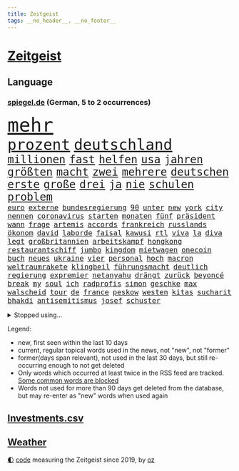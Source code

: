 ```yaml
---
title: Zeitgeist
tags: __no_header__, __no_footer__
---
```


# [Zeitgeist](https://oliz.io/zeitgeist/)

## Language

<h3><a href="https://www.spiegel.de" target="_blank">spiegel.de</a> (German, 5 to 2 occurrences)</h3>
<p style="font-family:monospace">
<span style="font-size:32pt"><a href="news_links.html#mehr" class="current">mehr</a></span>
<br>
<span style="font-size:25pt"><a href="news_links.html#prozent" class="current">prozent</a></span>
<span style="font-size:25pt"><a href="news_links.html#deutschland" class="current">deutschland</a></span>
<br>
<span style="font-size:18pt"><a href="news_links.html#millionen" class="current">millionen</a></span>
<span style="font-size:18pt"><a href="news_links.html#fast" class="current">fast</a></span>
<span style="font-size:18pt"><a href="news_links.html#helfen" class="current">helfen</a></span>
<span style="font-size:18pt"><a href="news_links.html#usa" class="current">usa</a></span>
<span style="font-size:18pt"><a href="news_links.html#jahren" class="current">jahren</a></span>
<span style="font-size:18pt"><a href="news_links.html#größten" class="current">größten</a></span>
<span style="font-size:18pt"><a href="news_links.html#macht" class="current">macht</a></span>
<span style="font-size:18pt"><a href="news_links.html#zwei" class="current">zwei</a></span>
<span style="font-size:18pt"><a href="news_links.html#mehrere" class="current">mehrere</a></span>
<span style="font-size:18pt"><a href="news_links.html#deutschen" class="current">deutschen</a></span>
<span style="font-size:18pt"><a href="news_links.html#erste" class="current">erste</a></span>
<span style="font-size:18pt"><a href="news_links.html#große" class="current">große</a></span>
<span style="font-size:18pt"><a href="news_links.html#drei" class="current">drei</a></span>
<span style="font-size:18pt"><a href="news_links.html#ja" class="current">ja</a></span>
<span style="font-size:18pt"><a href="news_links.html#nie" class="current">nie</a></span>
<span style="font-size:18pt"><a href="news_links.html#schulen" class="current">schulen</a></span>
<span style="font-size:18pt"><a href="news_links.html#problem" class="current">problem</a></span>
<br>
<span style="font-size:12pt"><a href="news_links.html#euro" class="current">euro</a></span>
<span style="font-size:12pt"><a href="news_links.html#externe" class="new">externe</a></span>
<span style="font-size:12pt"><a href="news_links.html#bundesregierung" class="current">bundesregierung</a></span>
<span style="font-size:12pt"><a href="news_links.html#90" class="current">90</a></span>
<span style="font-size:12pt"><a href="news_links.html#unter" class="current">unter</a></span>
<span style="font-size:12pt"><a href="news_links.html#new" class="current">new</a></span>
<span style="font-size:12pt"><a href="news_links.html#york" class="current">york</a></span>
<span style="font-size:12pt"><a href="news_links.html#city" class="current">city</a></span>
<span style="font-size:12pt"><a href="news_links.html#nennen" class="new">nennen</a></span>
<span style="font-size:12pt"><a href="news_links.html#coronavirus" class="current">coronavirus</a></span>
<span style="font-size:12pt"><a href="news_links.html#starten" class="current">starten</a></span>
<span style="font-size:12pt"><a href="news_links.html#monaten" class="current">monaten</a></span>
<span style="font-size:12pt"><a href="news_links.html#fünf" class="current">fünf</a></span>
<span style="font-size:12pt"><a href="news_links.html#präsident" class="current">präsident</a></span>
<span style="font-size:12pt"><a href="news_links.html#wann" class="current">wann</a></span>
<span style="font-size:12pt"><a href="news_links.html#frage" class="current">frage</a></span>
<span style="font-size:12pt"><a href="news_links.html#artemis" class="new">artemis</a></span>
<span style="font-size:12pt"><a href="news_links.html#accords" class="new">accords</a></span>
<span style="font-size:12pt"><a href="news_links.html#frankreich" class="current">frankreich</a></span>
<span style="font-size:12pt"><a href="news_links.html#russlands" class="current">russlands</a></span>
<span style="font-size:12pt"><a href="news_links.html#ökonom" class="current">ökonom</a></span>
<span style="font-size:12pt"><a href="news_links.html#david" class="current">david</a></span>
<span style="font-size:12pt"><a href="news_links.html#laborde" class="new">laborde</a></span>
<span style="font-size:12pt"><a href="news_links.html#faisal" class="new">faisal</a></span>
<span style="font-size:12pt"><a href="news_links.html#kawusi" class="new">kawusi</a></span>
<span style="font-size:12pt"><a href="news_links.html#rtl" class="current">rtl</a></span>
<span style="font-size:12pt"><a href="news_links.html#viva" class="new">viva</a></span>
<span style="font-size:12pt"><a href="news_links.html#la" class="current">la</a></span>
<span style="font-size:12pt"><a href="news_links.html#diva" class="new">diva</a></span>
<span style="font-size:12pt"><a href="news_links.html#legt" class="current">legt</a></span>
<span style="font-size:12pt"><a href="news_links.html#großbritannien" class="current">großbritannien</a></span>
<span style="font-size:12pt"><a href="news_links.html#arbeitskampf" class="current">arbeitskampf</a></span>
<span style="font-size:12pt"><a href="news_links.html#hongkong" class="current">hongkong</a></span>
<span style="font-size:12pt"><a href="news_links.html#restaurantschiff" class="new">restaurantschiff</a></span>
<span style="font-size:12pt"><a href="news_links.html#jumbo" class="new">jumbo</a></span>
<span style="font-size:12pt"><a href="news_links.html#kingdom" class="new">kingdom</a></span>
<span style="font-size:12pt"><a href="news_links.html#mietwagen" class="current">mietwagen</a></span>
<span style="font-size:12pt"><a href="news_links.html#onecoin" class="current">onecoin</a></span>
<span style="font-size:12pt"><a href="news_links.html#buch" class="current">buch</a></span>
<span style="font-size:12pt"><a href="news_links.html#neues" class="current">neues</a></span>
<span style="font-size:12pt"><a href="news_links.html#ukraine" class="current">ukraine</a></span>
<span style="font-size:12pt"><a href="news_links.html#vier" class="current">vier</a></span>
<span style="font-size:12pt"><a href="news_links.html#personal" class="current">personal</a></span>
<span style="font-size:12pt"><a href="news_links.html#hoch" class="current">hoch</a></span>
<span style="font-size:12pt"><a href="news_links.html#macron" class="current">macron</a></span>
<span style="font-size:12pt"><a href="news_links.html#weltraumrakete" class="new">weltraumrakete</a></span>
<span style="font-size:12pt"><a href="news_links.html#klingbeil" class="current">klingbeil</a></span>
<span style="font-size:12pt"><a href="news_links.html#führungsmacht" class="new">führungsmacht</a></span>
<span style="font-size:12pt"><a href="news_links.html#deutlich" class="current">deutlich</a></span>
<span style="font-size:12pt"><a href="news_links.html#regierung" class="current">regierung</a></span>
<span style="font-size:12pt"><a href="news_links.html#expremier" class="current">expremier</a></span>
<span style="font-size:12pt"><a href="news_links.html#netanyahu" class="current">netanyahu</a></span>
<span style="font-size:12pt"><a href="news_links.html#drängt" class="current">drängt</a></span>
<span style="font-size:12pt"><a href="news_links.html#zurück" class="current">zurück</a></span>
<span style="font-size:12pt"><a href="news_links.html#beyoncé" class="current">beyoncé</a></span>
<span style="font-size:12pt"><a href="news_links.html#break" class="new">break</a></span>
<span style="font-size:12pt"><a href="news_links.html#my" class="current">my</a></span>
<span style="font-size:12pt"><a href="news_links.html#soul" class="new">soul</a></span>
<span style="font-size:12pt"><a href="news_links.html#ich" class="current">ich</a></span>
<span style="font-size:12pt"><a href="news_links.html#radprofis" class="new">radprofis</a></span>
<span style="font-size:12pt"><a href="news_links.html#simon" class="current">simon</a></span>
<span style="font-size:12pt"><a href="news_links.html#geschke" class="new">geschke</a></span>
<span style="font-size:12pt"><a href="news_links.html#max" class="current">max</a></span>
<span style="font-size:12pt"><a href="news_links.html#walscheid" class="new">walscheid</a></span>
<span style="font-size:12pt"><a href="news_links.html#tour" class="current">tour</a></span>
<span style="font-size:12pt"><a href="news_links.html#de" class="current">de</a></span>
<span style="font-size:12pt"><a href="news_links.html#france" class="current">france</a></span>
<span style="font-size:12pt"><a href="news_links.html#peskow" class="current">peskow</a></span>
<span style="font-size:12pt"><a href="news_links.html#westen" class="current">westen</a></span>
<span style="font-size:12pt"><a href="news_links.html#kitas" class="current">kitas</a></span>
<span style="font-size:12pt"><a href="news_links.html#sucharit" class="current">sucharit</a></span>
<span style="font-size:12pt"><a href="news_links.html#bhakdi" class="current">bhakdi</a></span>
<span style="font-size:12pt"><a href="news_links.html#antisemitismus" class="current">antisemitismus</a></span>
<span style="font-size:12pt"><a href="news_links.html#josef" class="current">josef</a></span>
<span style="font-size:12pt"><a href="news_links.html#schuster" class="current">schuster</a></span>
</p>
<details>
<summary>Stopped using...</summary>
<p class="former" style="font-size:12pt">
andrea(608) erneute(608) flüchtlinge(608) alarm(607) ankunft(607) geschrieben(607) wünscht(607) äußern(607) himmel(606) reiche(606) versäumnisse(606) walter(606) berichte(605) coronaimpfstoff(605) historiker(605) kennt(605) rechtsextreme(605) verteilt(605) angebliche(604) bestreitet(604) diskussion(604) egal(604) fischer(604) fünfte(604) generalsekretär(604) helden(604) moderne(604) regionen(604) entlassung(603) entstehen(603) locker(603) minderheit(603) nahmen(603) radsport(603) reiner(603) taylor(603) usbehörden(603) verzögert(603) 5(602) abends(602) beantragen(602) ehre(602) eingereicht(602) ertragen(602) figur(602) schadet(602) sv(602) verbraucherschützer(602) weitet(602) brücke(601) daraufhin(601) gestoßen(601) klimaneutral(601) leipziger(601) richtige(601) summe(601) überwinden(601) 50000(600) ausgeschlossen(600) ausnahmen(600) blockieren(600) csuchef(600) geduld(600) kritische(600) reißt(600) rostock(600) verhängen(600) weltweite(600) wünschen(600) 42(599) bilden(599) coronahilfen(599) geldstrafe(599) höchste(599) riss(599) stiftung(599) theater(599) times(599) warentest(599) zahlreichen(599) beschließen(598) dauer(598) deswegen(598) erstaunlich(598) george(598) schaltet(598) schwester(598) teslachef(598) wählt(598) zurückgetreten(598) 1945(597) 33(597) big(597) coronaimpfstoffe(597) erziehung(597) lakers(597) militärs(597) nordsee(597) präsentieren(597) schulze(597) abstimmen(596) eingesetzt(596) erlitten(596) gebraucht(596) gedreht(596) lebte(596) sports(596) steuert(596) stream(596) wahrheit(596) weitergegeben(596) west(596) übergeben(596) athleten(595) enthüllt(595) gedenken(595) priester(595) verbindung(595) überschattet(595) abwehr(594) deutet(594) medikamente(594) park(594) diego(593) djokovic(593) fußballprofi(593) höchststand(593) libyen(593) ministerpräsidentin(593) preisen(593) übernahme(593) frachter(592) frische(592) schmidt(592) virologen(592) beiträge(591) demonstrationen(591) forderung(591) hotels(591) verzicht(591) gesteht(590) rivale(590) schöne(590) demokratischen(589) entscheidend(589) körperverletzung(589) schwerem(589) verfolgt(589) beschuldigt(588) kindesmissbrauch(588) luca(588) nerven(588) quer(588) beteiligung(587) klassiker(587) pflanzen(586) schlechtes(585) ständig(585) bürgermeisterin(584) iss(584) jerusalem(584) prognosen(584) arabische(583) bob(582) affäre(581) engpässe(580) februar(580) rückstand(580) wirtschaftswachstum(580) zerstören(580) erschienen(579) vorgegangen(579) ausgesetzt(578) defensive(578) leider(578) limit(578) stiegen(578) ähnliche(578) eigenem(577) erzielte(577) hand(577) holocaust(577) regierungserklärung(575) fortschritte(573) gefühl(573) größere(573) bangt(572) hohem(570) abhängig(569) schwung(569) niedrig(568) hinweis(567) klimaziele(567) spannend(566) besteht(565) unterbrochen(561) intensivstation(560) patzt(560) grüner(558) schätzen(557) türen(557) liberalen(556) premiers(552) erleichtern(543) flog(543) gala(542) rache(542) möglichkeit(536) gelangt(535) herzinfarkt(535) erben(533) versammelt(532) einfache(530) liter(529) 58(528) berühmtesten(528) zweieinhalb(525) explodiert(519) festgesetzt(517) rekorde(517) glasgow(498) rasche(494) milliardär(492) medizinischen(489) geheimen(488) schiebt(483) extremwetter(479) anfeindungen(474) lahmgelegt(472) konkreten(466) verlusten(466) kannte(465) medaille(459) recherche(457) missbrauchsvorwürfen(452) verantwortliche(445) stimmenfang(437) prozessauftakt(423) greenpeace(422) mitverantwortlich(421) fonds(420) vehement(416) herausragende(414) 250(412) scharfen(411) wissenschaftliche(394) eskalierte(393) 2045(386) regierungskoalition(382) 83(373) meilenstein(372) verließ(365) aktionäre(354) fassung(352) rohstoffe(352) belgischen(350) jamaika(345) urteilte(344) aussterben(343) leichten(343) truppe(339) schwangeren(333) düster(332) coup(330) seenot(330) siebte(330) erpressen(329) emirate(327) vierjährige(326) erhebung(322) warnungen(321) beides(320) kürzen(319) 33jährige(317) vollständige(317) bedankt(313) versehen(313) las(311) vegas(311) 14jähriger(310) fossilen(310) flut(308) erscheint(302) bauprojekte(301) garage(301) konzerns(301) ahrtal(298) höchstwert(297) zutritt(295) dämpfen(289) günstiges(289) war's(288) nachspielzeit(286) boosterimpfung(285) löscht(283) lieferprobleme(282) düsseldorfer(278) fatalen(278) gewidmet(278) inneren(276) befreiung(275) human(274) haushalt(273) moderner(273) neuesten(269) music(268) zorn(268) kalten(266) logistik(266) harris(265) manuela(263) volkspartei(259) staatspräsident(256) hoffmann(255) bruch(254) schwesig(252) vorfeld(252) militärmanöver(251) geheim(249) aufholjagd(248) finanzhilfen(246) angezündet(245) hell(245) spiegelspitzengespräch(245) terodde(245) mischen(242) älteste(242) kurzer(241) derby(238) mutmaßliches(238) verschlechtert(238) demo(236) einschätzungen(235) follower(235) verdoppeln(235) amtskollegen(234) spiegelrecherchen(233) störungen(233) gezielte(231) sam(230) wahlergebnis(230) emir(229) klägerin(229) trapp(228) halbes(227) hendrik(225) importieren(225) knappheit(225) lindern(225) mächtig(225) elke(224) heidenreich(224) nullcovidstrategie(224) einsturz(223) warburg(223) gasversorgung(222) reichste(220) 260(219) saal(219) volksverhetzung(218) irische(217) rechtsextremer(217) aktivitäten(216) kampfjets(213) bereichen(212) bremens(212) coronapatienten(211) gewaltsamer(211) überlastung(211) begleichen(210) beschlagnahmte(210) genf(209) töchtern(208) case(207) euländer(207) zufällig(207) frühling(206) stadtteil(206) füllkrug(205) materialien(205) niclas(205) soziologe(205) hinrichtungen(204) reine(203) beitreten(201) erheblichen(201) getrennte(200) gletscher(199) stürzten(199) bevorstehenden(196) kartoffeln(196) aggressiven(194) bauarbeiter(194) exchef(194) aufgespürt(192) kriminalität(192) schusswaffen(192) herber(191) unbegründet(190) svenja(188) fabian(187) gewaltsamen(187) kentucky(187) amtsinhaber(186) flüchtenden(186) feierten(184) beteiligte(183) gelb(183) auseinander(182) bundesfinanzminister(182) historischer(180) sportliche(180) zielen(180) keeper(179) kontrollierte(179) ministerinnen(179) usrepräsentantenhaus(179) zufall(179) swift(178) beschwert(176) kalb(174) stimmte(173) verschiedenen(172) fehlgeburt(171) rasch(171) angekündigte(170) behauptungen(170) faber(170) zuständig(169) geiger(168) landeten(168) negativserie(168) überlebten(168) angeht(167) eukommissionschefin(167) besiegen(166) fdpverkehrsminister(166) aufsehenerregenden(165) ebay(165) hässliche(165) marcus(165) nordische(165) mount(164) pflegerinnen(164) männlichkeit(163) student(163) verurteilten(163) dmytro(162) finnlands(162) windräder(162) 67(161) verfassungsschützer(161) phoenix(160) ukrainekrise(160) moskauer(159) südosten(159) deuten(158) g7staaten(158) gewährt(158) renault(158) gefängnisstrafe(157) bauer(156) leiser(156) telefonieren(156) jeweils(155) sicherheitsgarantien(155) öffnete(155) bafög(153) erkennt(151) lockert(151) menschenrechtler(151) auswanderer(150) flugzeugen(150) cool(149) traurige(148) verpflichtung(148) erleiden(147) genehmigt(147) anträge(146) knüpft(146) ausgangssperre(145) lastwagenfahrer(145) bedeute(144) everest(144) hungersnöte(144) aufrüstung(142) fossil(142) gerichte(142) wegfallen(142) brot(140) lasche(140) abgeholt(138) großbrand(138) bundesaußenministerin(137) nordkoreas(137) kunstmarkt(135) schießereien(135) teppich(135) täuschung(135) cover(134) erworben(134) katars(134) weitreichend(134) familienvater(133) peilt(133) zögerliche(133) geklagt(132) abschuss(131) einbußen(131) handelsabkommen(131) usverteidigungsminister(131) cruises(129) marilyn(129) reparatur(129) schalker(129) enttäuschend(128) satellitenbildern(128) wahlrechtsreform(128) stephan(127) teilten(127) verschwindet(127) datenschutz(126) provozierte(126) ungenügend(126) ergeben(125) tourist(125) überlässt(125) fahrlässiger(124) 61jährige(123) moniert(123) verdreifachen(122) überwachungskameras(122) fremd(121) reichensteuer(121) hinab(120) mv(120) prorussischen(120) reformiert(120) bestürzt(119) dramatischer(119) fürchtete(119) nachkommen(119) stemmen(119) offenbaren(118) ukraineinvasion(118) cyberattacken(117) feldzug(117) kondome(117) zweistellige(117) cowboys(116) einheit(116) franzose(116) nonnenwerth(116) seoul(116) toryabgeordneter(116) eishockeyteam(113) säbelrasseln(113) nützt(112) protagonisten(112) abgedeckt(111) dgbchef(111) photography(111) sturmböen(111) sturmtief(111) umfragen(111) zumal(111) ansehen(110) neuregelung(110) aufteilen(109) funk(109) male(109) kampfflugzeuge(108) 40000(107) bezos(107) idaroberstein(107) infolge(107) nestlé(107) anzahl(106) putschversuch(106) sportlerin(106) runter(105) verräter(105) abschieds(104) antiterroreinsatz(104) elektronische(104) cduaußenpolitiker(103) fieber(103) systeme(103) unbewaffnete(103) niederlegen(102) schlüsselrolle(102) 80jährige(101) bretagne(101) schlussstrich(101) vergleichen(101) disqualifiziert(100) kippen(100) peace(100) ausgeweitet(99) baltischen(99) dreharbeiten(99) neubrandenburg(99) posiert(99) scott(99) verspätungen(99) übergossen(99) flughafens(98) funktionäre(98) hausdurchsuchung(98) tui(98) vollständigen(98) lizenz(97) neunten(97) projekten(97) schief(97) sklaverei(97) beschleunigt(96) besonderheiten(96) rapperin(96) traurig(96) traut(95) usamerikanerin(95) vorab(94) preußen(93) terrorverdacht(93) bauch(92) besatzung(92) spiegeltitelstory(92) 1100(91) ausfiel(91) ausstattung(91) inakzeptabel(91) mac(91) u(91) ausgenutzt(90) auswanderern(90) dächer(90) missbrauchsfälle(90) nrwwahl(90) beschuss(89) champsélysées(89) versprechungen(89) cas(88) fluss(88) luxusauto(88) natomitgliedschaft(88) spdlinken(88) sportgerichtshof(88) a7(87) anzug(87) passé(87) prorussische(87) auswandern(86) fußballspiel(86) impfschutz(86) klimastiftung(86) kutschaty(86) mais(86) tina(86) fritz(85) häme(85) radio(85) siege(85) sperrte(85) achim(84) betreiben(84) gewehr(84) nächtlichen(84) olena(84) schauer(84) spitzenkandidaten(84) grundwasser(83) regionalliga(83) riskant(83) rotweiss(83) ungleiche(83) waldbesitzer(83) beliefert(82) blitzschnell(82) gebiete(82) mangelhaft(82) tankt(82) verteidigungsbündnis(82) freundschaften(81) muslim(81) sevilla(81) virtual(81) überarbeitet(81) jahreszeit(80) vereinbaren(80) beruhigt(79) duo(79) kremlchefs(79) mädchens(79) altbundeskanzler(78) broschüre(78) instrumentalisiert(78) kriegswoche(78) nkunku(78) nützlich(78) beugt(77) ed(77) gestochen(77) kiewer(77) preisgeld(77) türken(77) bewegenden(76) deutliches(76) dunkelziffer(76) futter(76) harrten(76) industrienationen(76) katastrophale(76) niedergestochen(76) pries(76) spannendes(76) 32jährige(75) anwendung(75) entlastungspaket(75) rauchentwicklung(75) stufen(75) aussetzung(74) außergewöhnliche(74) bp(74) exkanzlers(74) tänzer(74) freiwillige(73) iwan(73) sheeran(73) strategische(73) zuwiderhandlung(73) knöllchen(72) lieder(72) natotreffen(72) sibirien(72) angreifern(71) malik(71) natochef(71) rettungshubschrauber(71) bombenanschlag(70) expartnerin(70) li(70) metro(70) ungewiss(70) zunimmt(70) abgewehrt(69) auswirkung(69) geburtsklinik(69) kinderpsychiater(69) kraftstoff(69) benachbarte(68) verbandes(68) verspottete(68) äckern(68) alpenrepublik(67) bussen(67) lindners(67) regie(67) trier(67) burkhard(66) firmengründer(66) touren(66) abtreibungsgegner(65) abtreibungsgesetz(65) beanspruchen(65) event(65) zulässig(65) begrenzt(64) bezug(64) chemiewaffen(64) dicke(64) günstigste(64) interimspräsident(64) ungeahnte(64) verschlechterte(64) volkes(64) weizen(64) weltkulturerbe(64) westküste(64) gottes(63) gräuel(63) hauptversammlung(63) kriegstage(63) poleposition(63) reanimiert(63) christie's(62) exprofi(62) grenzt(62) jake(62) koordination(62) mach(62) nötige(62) saharastaub(62) spieltags(62) staub(62) coronagelder(61) impfpassskandal(61) zuflucht(61) abtreiben(60) militärbündnisses(60) niedersächsischen(60) nikolaj(60) prämiert(60) solarstrom(60) turbo(60) ungewohnten(60) fair(59) gegenwind(59) kriegspropaganda(59) versprecher(59) villen(59) flossen(58) pyrotechnik(58) roms(58) sachverständige(58) sahara(58) traktoren(58) abgabe(57) gamestop(57) hedgefonds(57) koordinator(57) lohnpreisspirale(57) stalin(57) strategisch(57) zellen(57) afdabgeordneten(56) aramco(56) bremser(56) bundesligaspieltag(56) filmstarts(56) günstigsten(56) olga(56) saudi(56) traditionsreiche(56) verschlechtern(56) völkermord(56) anke(55) colonna(55) eingehen(55) energiepaket(55) gelaunt(55) islamistischer(55) kiffen(55) menschlicher(55) millionenspende(55) rehlinger(55) salih(55) özcan(55) dgbvorsitzende(54) dämpft(54) ernten(54) gewalttätige(54) sportchef(54) überfährt(54) angriffskriegs(53) ausrichten(53) beobachtete(53) bevölkerungsschutz(53) hawkins(53) labourpartei(53) prag(53) schwadronierte(53) biniam(52) elend(52) eritrea(52) girmay(52) helsinki(52) machtwechsel(52) positives(52) trauerfeier(52) detaillierten(51) flüssiggasterminals(51) gentwevelgem(51) luxusvillen(51) university(51) träge(50) updates(50) zsymbol(50) zulegen(50) zweitgrößten(50) ehrenmord(49) schmecken(49) schweriner(49) untersagen(49) unzulänglich(49) vorfalls(49) wahlkarten(49) wählerwanderung(49) doha(48) mietpreise(48) stellvertreter(48) umzugehen(48) unsichtbare(48) wmvorrunde(48) zuschauern(48) grundstücke(47) neutral(47) schiffbrüchige(47) abdullah(46) erwies(46) frühes(46) halbbruder(46) hamsa(46) insolvenzen(46) jordaniens(46) rechnungen(46) reuter(46) vorsätzlicher(46) lahmzulegen(45) lauterbachs(45) mordkommission(45) rekordniveau(45) riskieren(45) räuber(45) staatsballetts(45) vortag(45) wiegelt(45) zuschüsse(45) öpnv(45) al(44) arbeitslosigkeit(44) pelosi(44) süßwarenindustrie(44) aushebeln(43) ferrero(43) heldentum(43) jurij(43) salmonellen(43) siebzigerjahre(43) sowjetischen(43) südossetien(43) züchter(43) gärtner(42) jamal(42) khashoggi(42) kohfeldt(42) tvsender(42) unerwünschten(42) 16jährige(41) absehbar(41) abtreibungsrecht(41) bafögreform(41) einsetzt(41) flüssiges(41) verpflichtenden(41) visite(41) volkswirtschaft(41) vollzug(41) welch(41) bremse(40) jordanien(40) partout(40) 13jähriger(39) aufgewacht(39) mehrheiten(39) thermometer(39) traumatisiert(39) wahllos(39) gentleman(38) kreditkartendaten(38) stall(38) antonina(37) beleuchtung(37) eupläne(37) generalstaatsanwaltschaft(37) gewalttaten(37) unterm(37) chatgruppe(36) schindler(36) wohnungsmarkt(36) 26jähriger(35) bäckerei(35) gitarre(35) schwedens(35) veranstaltet(35) blaugelber(34) friedenstauben(34) klos(34) kriegsgerät(34) niederzulegen(34) phosphormunition(34) ressortchefin(34) betrugsvorwürfen(33) gerichts(33) liiert(33) morden(33) mordverdachts(33) ngo(33) nicola(33) verteidigungsausschuss(33) vorstellt(33) beine(32) fotografie(32) hilfreich(32) sechsstellige(32) staatsanwaltschaften(32) stünde(32) willige(32) bebt(31) bergsteiger(31) kommender(31) millionenschwere(31) schwesigs(31) stellvertretende(31) videocall(31) entschuldigte(30) formal(30) frühzeitig(30) hepatitisfälle(30) wertvolle(30) würdigung(30) belagerten(29) besserer(29) catherine(29) gefangenenaustausch(29) parkhaus(29) blüte(28) brände(28) playoffspiel(28) sohns(28) titanic(28) act(27) bauchschmerzen(27) bleib(27) franzosen(27) oasis(27) sexpartnerin(27) spiritus(27) stahlwerk(27) stürmte(27) torsten(27) vorhanden(27) arminias(26) ausfuhren(26) cameron(26) predigt(26) spiegelbild(26) trennten(26) wels(26) gepardpanzer(25) kopfverletzung(25) stahlwerks(25) kriegsverletzte(24) nutzerinnen(24) routen(24) stadien(24) stuttgarts(24) verwechselt(24) wahlniederlagen(24) appellieren(23) gekürzt(23) involviert(23) koalitionen(23) kopfankopfrennen(23) mangelhafte(23) suns(23) unsichere(23) verbliebenen(23) eingewiesen(22) gebetet(22) ko(22) konstantin(22) kuhle(22) marktmanipulation(22) politikwissenschaftlerin(22) airport(21) fragwürdige(21) insolventen(21) motorisierten(21) scholz’(21) steigerungen(21) testverhaltens(21) verdorren(21) beckers(20) ergebnissen(20) puppe(20) sozialdemokrat(20) stärkeres(20) unesco(20) 2006(19) el(19) feedback(19) harz(19) hoeneß(19) rüsten(19) uli(19) anlaufstelle(18) anonym(18) bäcker(18) eugrenzschutzagentur(18) frontex(18) niinistö(18) präsidiumsmitglieder(18) sauli(18) ökologisch(18) 14jährigen(17) gestiegener(17) hackerangriffe(17) stauten(17) unterlagen(17) verheiratet(17) einstecken(16) errechnet(16) gehör(16) gerichtshofs(16) machine(16) schrecklich(16) 105(15) 4500(15) abtransportiert(15) ecuadorianer(15) homolka(15) kollegs(15) lukrative(15) maverickpremiere(15) wahlkampfendspurt(15) abspeisen(14) atomwaffenprogramm(14) beerdigung(14) ehrenpalme(14) kleid(14) met(14) monroe(14) mähdrescher(14) schutzmasken(14) yates(14) ölboykott(14) allmählich(13) bedrohlich(13) delikte(13) ermöglicht(13) profifußball(13) wahlsieg(13) wohnhäusern(13) beisein(12) doctor(12) regionalverkehr(12) sowjetischer(12) time(12) atlas(11) bedienen(11) dortige(11) latzel(11) maskenaffäre(11) pastor(11) privatleben(11)
</p>
</details>
<p>Legend:
<ul>
<li><span class="new">new</span>, first seen within the last 10 days</li>
<li><span class="current">current</span>, regular topical words used in the news, not "new", not "former"</li>
<li><span class="former">former(days span relevant)</span>, not used in the last 30 days, but still re-occurring enough to not get deleted</li>
<li>Only words which occurred at least twice in the RSS feed are tracked. <a href="language/filters.py">Some common words are blocked</a></li>
<li>Words not used for more than 90 days get deleted from the database, but may re-enter as "new" words when used again</li>
</ul>
</p>

## [Investments](investments.html)[.csv](investments.csv)

## [Weather](weather.html)

<footer>
<a href="javascript:toggleTheme()" class="nav">🌓</a>
<a href="https://github.com/ooz/zeitgeist">code</a> measuring the Zeitgeist since 2019, by <a href="https://oliz.io">oz</a>
</footer>
